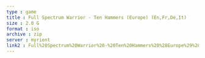 ```yaml
---
type : game
title : Full Spectrum Warrior - Ten Hammers (Europe) (En,Fr,De,It)
size : 2.0 G
format : iso
archive : zip
server : myrient
link2 : Full%20Spectrum%20Warrior%20-%20Ten%20Hammers%20%28Europe%29%20%28En%2CFr%2CDe%2CIt%29
---
```

